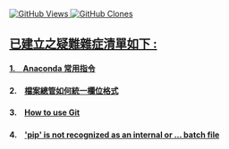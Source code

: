 <a href='https://github.com/Junwu0615/Other'><img alt='GitHub Views' src='https://views.whatilearened.today/views/github/Junwu0615/Other.svg'> 
<a href='https://github.com/Junwu0615/Other'><img alt='GitHub Clones' src='https://img.shields.io/badge/dynamic/json?color=success&label=Clone&query=count&url=https://gist.githubusercontent.com/Junwu0615/b3c1224f6cd5e657a9bb85fd365842e2/raw/Other_clone.json&logo=github'> </br>

## 已建立之疑難雜症清單如下 :

#### 1.　[Anaconda 常用指令](/Anaconda常用指令/README.md)
#### 2.　[檔案總管如何統一欄位格式](/檔案總管如何統一欄位格式/README.md)
#### 3.　[How to use Git](How_to_use_Git.md)
#### 4.　['pip' is not recognized as an internal or ... batch file]('pip'_is_not_recognized.md)
